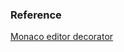 ### Reference
[Monaco editor decorator](https://medium.com/@lyuda.dzyubinska/monaco-editor-decorator-385ba6aa90b8)